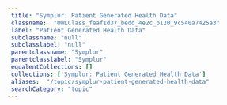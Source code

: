```yaml
--- 
 title: "Symplur: Patient Generated Health Data" 
 classname:  "OWLClass_feaf1d37_bedd_4e2c_b120_9c540a7425a3" 
 label: "Patient Generated Health Data" 
 subclassname: "null" 
 subclasslabel: "null" 
 parentclassname: "Symplur" 
 parentclasslabel: "Symplur" 
 equalentCollections: [] 
 collections: ['Symplur: Patient Generated Health Data']
 aliases:  "/topic/symplur-patient-generated-health-data"  
 searchCategory: "topic" 
---
```

